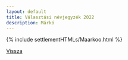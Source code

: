 ```yaml
---
layout: default
title: Választási névjegyzék 2022
description: Márkó
---
```


{% include settlementHTMLs/Maarkoo.html %}

[Vissza](./)